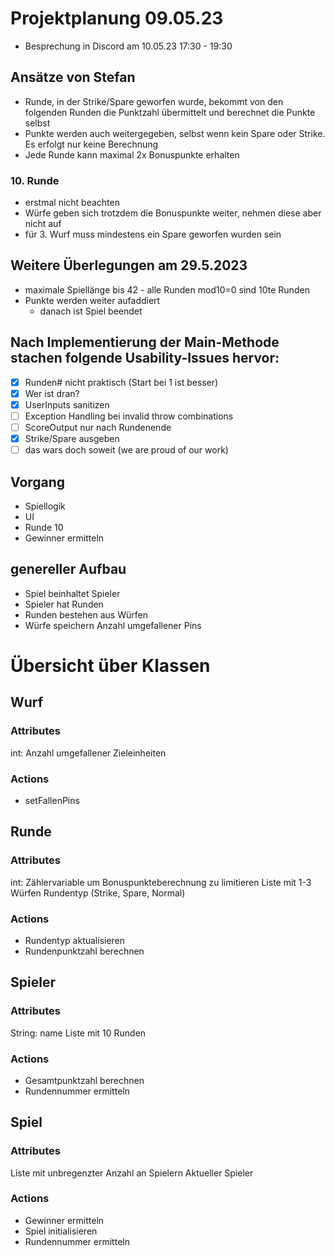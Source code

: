 # Projektplanung 09.05.23

- Besprechung in Discord am 10.05.23 17:30 - 19:30

## Ansätze von Stefan

- Runde, in der Strike/Spare geworfen wurde, bekommt von den folgenden Runden die Punktzahl übermittelt und berechnet die Punkte selbst
- Punkte werden auch weitergegeben, selbst wenn kein Spare oder Strike. Es erfolgt nur keine Berechnung
- Jede Runde kann maximal 2x Bonuspunkte erhalten

### 10. Runde

- erstmal nicht beachten
- Würfe geben sich trotzdem die Bonuspunkte weiter, nehmen diese aber nicht auf
- für 3. Wurf muss mindestens ein Spare geworfen wurden sein

## Weitere Überlegungen am 29.5.2023
- maximale Spiellänge bis 42 - alle Runden mod10=0 sind 10te Runden
- Punkte werden weiter aufaddiert
  - danach ist Spiel beendet

## Nach Implementierung der Main-Methode stachen folgende Usability-Issues hervor:
- [x] Runden# nicht praktisch (Start bei 1 ist besser)
- [x] Wer ist dran?
- [x] UserInputs sanitizen
- [ ] Exception Handling bei invalid throw combinations
- [ ] ScoreOutput nur nach Rundenende
- [x] Strike/Spare ausgeben
- [ ] das wars doch soweit (we are proud of our work)

## Vorgang
- Spiellogik
- UI
- Runde 10
- Gewinner ermitteln

## genereller Aufbau

- Spiel beinhaltet Spieler
- Spieler hat Runden
- Runden bestehen aus Würfen
- Würfe speichern Anzahl umgefallener Pins

# Übersicht über Klassen

## Wurf
### Attributes
int: Anzahl umgefallener Zieleinheiten
### Actions
- setFallenPins

## Runde
### Attributes
int: Zählervariable um Bonuspunkteberechnung zu limitieren
Liste mit 1-3 Würfen
Rundentyp (Strike, Spare, Normal)
### Actions
- Rundentyp aktualisieren
- Rundenpunktzahl berechnen

## Spieler
### Attributes
String: name
Liste mit 10 Runden
### Actions
- Gesamtpunktzahl berechnen
- Rundennummer ermitteln

## Spiel
### Attributes
Liste mit unbregenzter Anzahl an Spielern
Aktueller Spieler

### Actions
- Gewinner ermitteln
- Spiel initialisieren
- Rundennummer ermitteln


